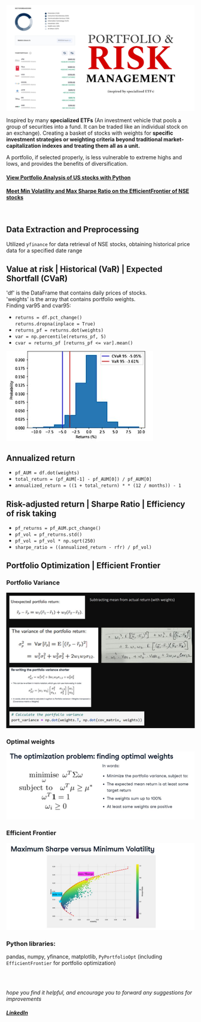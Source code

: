 ![](screenshots/Picsart_24-11-12_05-51-06-215.jpg)

Inspired by many **specialized ETFs** (An investment vehicle that pools a group of securities into a fund. It can be traded like an individual stock on an exchange). Creating a basket of stocks with weights for **specific investment strategies or weighting criteria beyond traditional market-capitalization indexes and treating them all as a unit.**
<br/>

A portfolio, if selected properly, is less vulnerable to extreme highs and lows, and provides the benefits of diversification.
<br/>
#### [View Portfolio Analysis of US stocks with Python](https://github.com/s1dewalker/Portfolio_Analysis/blob/main/Portfolio_Analysis.ipynb) <br/>
#### [Meet Min Volatility and Max Sharpe Ratio on the EfficientFrontier of NSE stocks](https://github.com/s1dewalker/Portfolio_Analysis/blob/main/ETFs.ipynb)
<br/> 

## Data Extraction and Preprocessing <br/>
Utilized `yfinance` for data retrieval of NSE stocks, obtaining historical price data for a specified date range

## Value at risk | Historical (VaR) | Expected Shortfall (CVaR) <br/>
'df' is the DataFrame that contains daily prices of stocks. <br/>
'weights' is the array that contains portfolio weights. <br/>
 Finding var95 and cvar95:<br/>
- `returns = df.pct_change()` <br/>
  `returns.dropna(inplace = True)`
- `returns_pf = returns.dot(weights)`
- `var = np.percentile(returns_pf, 5)`
- `cvar = returns_pf [returns_pf <= var].mean()`

![](screenshots/cvar.JPG) <br/>


## Annualized return <br/>
- `pf_AUM = df.dot(weights)`
- `total_return = (pf_AUM[-1] - pf_AUM[0]) / pf_AUM[0]`
- `annualized_return = ((1 + total_return) * * (12 / months)) - 1`

## Risk-adjusted return | Sharpe Ratio | Efficiency of risk taking <br/>

- `pf_returns = pf_AUM.pct_change()`
- `pf_vol = pf_returns.std()`
- `pf_vol = pf_vol * np.sqrt(250)`
- `sharpe_ratio = ((annualized_return - rfr) / pf_vol)`

## Portfolio Optimization | Efficient Frontier

### Portfolio Variance <br/>
![](screenshots/var_port.JPG) <br/>


### Optimal weights <br/>
![](screenshots/op_wts.JPG) <br/>

### Efficient Frontier <br/>
![](screenshots/eff_front3.JPG) <br/>

### Python libraries: 
pandas, numpy, yfinance, matplotlib, `PyPortfolioOpt` (including `EfficientFrontier` for portfolio optimization)
<br/><br/>

<br/>

*hope you find it helpful, and encourage you to forward any suggestions for improvements* <br/>
##### [LinkedIn](https://www.linkedin.com/in/sujay-bhaumik-d12/)
